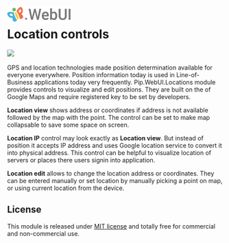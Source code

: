 # <img src="https://github.com/pip-webui/pip-webui/raw/master/doc/Logo.png" alt="Pip.WebUI Logo" style="max-width:30%"> <br/> Location controls

![](https://img.shields.io/badge/license-MIT-blue.svg)

GPS and location technologies made position determination available for everyone everywhere. 
Position information today is used in Line-of-Business applications today very frequently.
Pip.WebUI.Locations module provides controls to visualize and edit positions. 
They are built on the of Google Maps and require registered key to be set by developers.

**Location view** shows address or coordinates if address is not available followed by the map with the point.
The control can be set to make map collapsable to save some space on screen.

**Location IP** control may look exactly as **Location view**. But instead of position it accepts IP address and uses Google location service to convert it into physical address. This control can be helpful to visualize location of servers or places there users signin into application.

**Location edit** allows to change the location address or coordinates. They can be entered manually or set location by manually picking a point on map, or using current location from the device.

## <a name="license"></a>License

This module is released under [MIT license](License) and totally free for commercial and non-commercial use.

